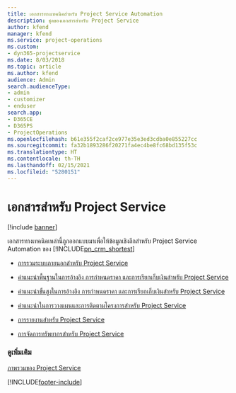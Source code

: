 ```yaml
---
title: เอกสารทางเทคนิคสำหรับ Project Service Automation
description: ชุดของเอกสารสำหรับ Project Service
author: kfend
manager: kfend
ms.service: project-operations
ms.custom:
- dyn365-projectservice
ms.date: 8/03/2018
ms.topic: article
ms.author: kfend
audience: Admin
search.audienceType:
- admin
- customizer
- enduser
search.app:
- D365CE
- D365PS
- ProjectOperations
ms.openlocfilehash: b61e355f2caf2ce977e35e3ed3cdba0e855227cc
ms.sourcegitcommit: fa32b1893286f20271fa4ec4be8fc68bd135f53c
ms.translationtype: HT
ms.contentlocale: th-TH
ms.lasthandoff: 02/15/2021
ms.locfileid: "5280151"
---
```

# <a name="white-papers-for-project-service"></a>เอกสารสำหรับ Project Service

[!include [banner](../includes/psa-now-project-operations.md)]

เอกสารทางเทคนิคเหล่านี้ถูกออกแบบมาเพื่อให้ข้อมูลเชิงลึกสำหรับ Project Service Automation ของ [!INCLUDE[pn_crm_shortest](../includes/pn-crm-shortest.md)]

-   [การรวมระบบภายนอกสำหรับ Project Service](https://go.microsoft.com/fwlink/?LinkId=825445)

-   [คำแนะนำพื้นฐานในการอ้างอิง การกำหนดราคา และการเรียกเก็บเงินสำหรับ Project Service](https://go.microsoft.com/fwlink/?LinkId=825241)

-   [คำแนะนำขั้นสูงในการอ้างอิง การกำหนดราคา และการเรียกเก็บเงินสำหรับ Project Service](https://go.microsoft.com/fwlink/?LinkId=825242)

-   [คำแนะนำในการวางแผนและการติดตามโครงการสำหรับ Project Service](https://go.microsoft.com/fwlink/?LinkId=825243)

-   [การรายงานสำหรับ Project Service](https://go.microsoft.com/fwlink/?LinkId=825446)

-   [การจัดการทรัพยากรสำหรับ Project Service](https://go.microsoft.com/fwlink/?LinkId=825244)

### <a name="see-also"></a>ดูเพิ่มเติม
 [ภาพรวมของ Project Service](../psa/overview.md)


[!INCLUDE[footer-include](../includes/footer-banner.md)]